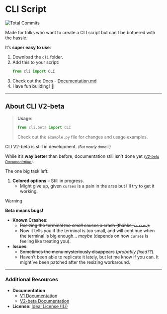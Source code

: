 # CLI Script

![Total Commits](https://badgen.net/github/commits/pytmg/cli?color=black&icon=github)

Made for folks who want to create a CLI script but can’t be bothered with the hassle.

It’s **super easy to use**:
1. Download the `cli` folder.
2. Add this to your script:
   ```python
   from cli import CLI
   ```
3. Check out the Docs - [Documentation.md](./Documentation.md)
4. Have fun building! 🎉

---

## About CLI V2-beta

> **Usage**:
> ```python
> from cli.beta import CLI
> ```
> Check out the `example.py` file for changes and usage examples.

CLI V2-beta is still in development.
<small>*(But nearly done!!!)*</small>

While it’s **way better** than before, documentation still isn't done yet <small>*([V2-beta Documentation](./beta/Documentation.md))*</small>.

The one big task left:
1. **Colored options** – Still in progress.
   - Might give up, given `curses` is a pain in the arse but I'll try to get it working.

> [!WARNING]
> **Beta means bugs!**
> - **Known Crashes**:
>   - ~~Resizing the terminal *too small* causes a crash (thanks, `curses`).~~
>   - Now it tells you if the terminal is too small, and will continue when the terminal is big enough... *maybe* (depends on how `curses` is feeling like treating you).
> - **Issues**:
>   - ~~Sometimes the menu mysteriously disappears~~ (*probably fixed??*).
>   - Haven’t been able to replicate it lately, but let me know if you can. It might’ve been patched after the resizing workaround.

---

### Additional Resources
- **Documentation**
  - [V1 Documentation](./Documentation.md)
  - [V2-beta Documentation](./beta/Documentation.md)
- **License**: [Ideal License (ILi)](./LICENSE)